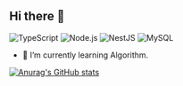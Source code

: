 ## Hi there 👋
<!-- tech stack badge -->
![TypeScript](https://img.shields.io/badge/TypeScript-3178C6?style=flat-square&logo=TypeScript&logoColor=white)
![Node.js](https://img.shields.io/badge/Node.js-339933?style=flat-square&logo=Node.js&logoColor=white)
![NestJS](https://img.shields.io/badge/NestJS-E0234E?style=flat-square&logo=NestJS&logoColor=white)
![MySQL](https://img.shields.io/badge/MySQL-4479A1?style=flat-square&logo=MySQL&logoColor=white)
<!-- ![sequelize](https://img.shields.io/badge/sequelize-52B0E7?style=flat-square&logo=sequelize&logoColor=white) -->
<!-- ![Amazon AWS](https://img.shields.io/badge/Amazon%20AWS-232F3E?style=flat-square&logo=Amazon%20AWS&logoColor=white) -->
<!-- ![JavaScript](https://img.shields.io/badge/JavaScript-F7DF1E?style=flat-square&logo=JavaScript&logoColor=white) -->
<!-- ![Express](https://img.shields.io/badge/Express-000000?style=flat-square&logo=Express&logoColor=white) -->
- 🌱 I’m currently learning Algorithm.
 
<!-- GitHub stats -->
[![Anurag's GitHub stats](https://github-readme-stats.vercel.app/api?username=KRLEESEUNGJAE&show_icons=true&theme=chartreuse-dark)](https://github.com/anuraghazra/github-readme-stats)


<!--
**KRLEESEUNGJAE/KRLEESEUNGJAE** is a ✨ _special_ ✨ repository because its `README.md` (this file) appears on your GitHub profile.

Here are some ideas to get you started:

- 🔭 I’m currently working on ...
- 🌱 I’m currently learning ...
- 👯 I’m looking to collaborate on ...
- 🤔 I’m looking for help with ...
- 💬 Ask me about ...
- 📫 How to reach me: ...
- 😄 Pronouns: ...
- ⚡ Fun fact: ...
-->
